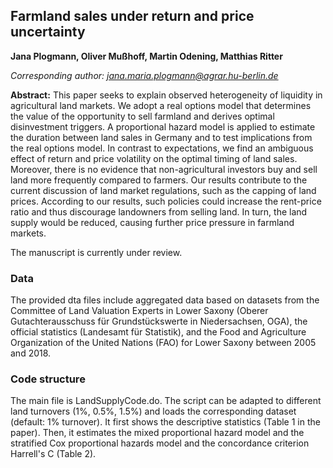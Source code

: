 ## Farmland sales under return and price uncertainty

**Jana Plogmann, Oliver Mußhoff, Martin Odening, Matthias Ritter**

*Corresponding author: jana.maria.plogmann@agrar.hu-berlin.de*

**Abstract:**
This paper seeks to explain observed heterogeneity of liquidity in agricultural land markets. We adopt a real options model that determines the value of the opportunity to sell farmland and derives optimal disinvestment triggers. A proportional hazard model is applied to estimate the duration between land sales in Germany and to test implications from the real options model. In contrast to expectations, we find an ambiguous effect of return and price volatility on the optimal timing of land sales. Moreover, there is no evidence that non-agricultural investors buy and sell land more frequently compared to farmers. Our results contribute to the current discussion of land market regulations, such as the capping of land prices. According to our results, such policies could increase the rent-price ratio and thus discourage landowners from selling land. In turn, the land supply would be reduced, causing further price pressure in farmland markets.

The manuscript is currently under review.

### Data
The provided dta files include aggregated data based on datasets from the Committee of Land Valuation Experts in Lower Saxony (Oberer Gutachterausschuss für Grundstückswerte in Niedersachsen, OGA), the official statistics (Landesamt für Statistik), and the Food and Agriculture Organization of the United Nations (FAO) for Lower Saxony between 2005 and 2018.

### Code structure
The main file is LandSupplyCode.do. The script can be adapted to different land turnovers (1%, 0.5%, 1.5%) and loads the corresponding dataset (default: 1% turnover). It first shows the descriptive statistics (Table 1 in the paper). Then, it estimates the mixed proportional hazard model and the stratified Cox proportional hazards model and the concordance criterion Harrell's C (Table 2).
